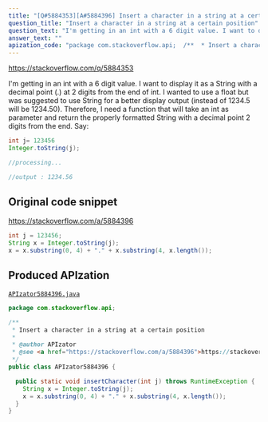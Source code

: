 ```yaml
---
title: "[Q#5884353][A#5884396] Insert a character in a string at a certain position"
question_title: "Insert a character in a string at a certain position"
question_text: "I'm getting in an int with a 6 digit value. I want to display it as a String with a decimal point (.) at 2 digits from the end of int. I wanted to use a float but was suggested to use String for a better display output (instead of 1234.5 will be 1234.50). Therefore, I need a function that will take an int as parameter and return the properly formatted String with a decimal point 2 digits from the end. Say:"
answer_text: ""
apization_code: "package com.stackoverflow.api;  /**  * Insert a character in a string at a certain position  *  * @author APIzator  * @see <a href=\"https://stackoverflow.com/a/5884396\">https://stackoverflow.com/a/5884396</a>  */ public class APIzator5884396 {    public static void insertCharacter(int j) throws RuntimeException {     String x = Integer.toString(j);     x = x.substring(0, 4) + \".\" + x.substring(4, x.length());   } }"
---
```


https://stackoverflow.com/q/5884353

I&#x27;m getting in an int with a 6 digit value. I want to display it as a String with a decimal point (.) at 2 digits from the end of int. I wanted to use a float but was suggested to use String for a better display output (instead of 1234.5 will be 1234.50). Therefore, I need a function that will take an int as parameter and return the properly formatted String with a decimal point 2 digits from the end.
Say:


```java
int j= 123456 
Integer.toString(j); 

//processing...

//output : 1234.56
```


## Original code snippet

https://stackoverflow.com/a/5884396



```java
int j = 123456;
String x = Integer.toString(j);
x = x.substring(0, 4) + "." + x.substring(4, x.length());
```

## Produced APIzation

[`APIzator5884396.java`](https://github.com/pasqualesalza/apization-temp-data/raw/master/apizations/java/APIzator5884396.java)

```java
package com.stackoverflow.api;

/**
 * Insert a character in a string at a certain position
 *
 * @author APIzator
 * @see <a href="https://stackoverflow.com/a/5884396">https://stackoverflow.com/a/5884396</a>
 */
public class APIzator5884396 {

  public static void insertCharacter(int j) throws RuntimeException {
    String x = Integer.toString(j);
    x = x.substring(0, 4) + "." + x.substring(4, x.length());
  }
}

```